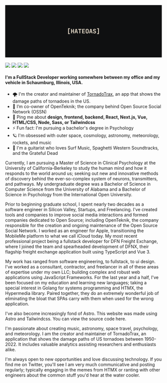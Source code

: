 <img src="https://github.com/nodesleep/nodesleep/blob/main/banner.png" alt="Nodesleep GitHub README header image">

<p><a href="https://www.twitter.com/asyncawaited"><img src="https://img.shields.io/badge/twitter-%231DA1F2.svg?&style=for-the-badge&logo=twitter&logoColor=white" height=25></a> <a href="https://www.linkedin.com/in/aronjs"><img src="https://img.shields.io/badge/linkedin-%230077B5.svg?&style=for-the-badge&logo=linkedin&logoColor=white" height=25></a> <a href="https://www.instagram.com/asyncawaited/"><img src="https://img.shields.io/badge/instagram-%23E4405F.svg?&style=for-the-badge&logo=instagram&logoColor=white" height=25></a>
<a href="https://www.upwork.com/freelancers/~017915d053d8eda84a"><img src="https://img.shields.io/badge/upwork-%6FDA44F.svg?&style=for-the-badge&logo=upwork&logoColor=white" height=25></a></p>

#### I'm a FullStack Developer working somewhere between my office and my vehicle in Schaumburg, Illinois, USA.

- 🌪️ I'm the creator and maintainer of [TornadoTrax](https://github.com/themattbook/tornadotrax), an app that shows the damage paths of tornadoes in the US.
- 👯 I’m co-owner of OpenTeknik; the company behind Open Source Social Network (OSSN)
- 💬 Ping me about **design, frontend, backend, React, Next.js, Vue, HTML/CSS, Node, Sass, or Tailwindcss**
- ⚡ Fun fact: I'm pursuing a bachelor's degree in Psychology
- 🪐 I'm obsessed with outer space, cosmology, astronomy, meteorology, rockets, and music
- 🎸 I'm a guitarist who loves Surf Music, Spaghetti Western Soundtracks, and the Grateful Dead

Currently, I am pursuing a Master of Science in Clinical Psychology at the University of California-Berkeley to study the human mind and how it responds to the world around us; seeking out new and innovative methods of discovery behind the ever-so-complex system of neurons, transmitters, and pathways. My undergraduate degree was a Bachelor of Science in Computer Science from the University of Alabama and a Bachelor of Science in Psychology from the International Open University.

Prior to beginning graduate school, I spent nearly two decades as a software engineer in Silicon Valley, Startups, and Freelancing. I've created tools and companies to improve social media interactions and formed companies dedicated to Open Source; including OpenTeknik, the company responsible for the creation and ongoing maintenance of the Open Source Social Network. I worked as an engineer for Apple, transitioning the MobileMe platform to what we call iCloud today. My most recent professional project being a fullstack developer for DFN Freight Exchange, where I joined the team and spearheaded development of DFNX, their flagship freight exchange application built using TypeScript and Vue 3.

My work has ranged from software engineering, to fullstack, to ui design. I've worked as a consultant, contractor, and freelancer in all of these areas of expertise under my own LLC; building complex and robust web applications using JavaScript Frameworks. For the last year and a half, I've been focused on my education and learning new languages; taking a special interest in Golang for systems programming and HTMX, the Hypermedia library. Paired together, they do an extremely wonderful job of eliminating the bloat that SPAs carry with them when used for the wrong application.

I've also become increasingly fond of Astro. This website was made using Astro and Tailwindcss. You can view the source code here.

I'm passionate about creating music, astronomy, space travel, psychology, and meteorology. I am the creator and maintainer of TornadoTrax, an application that shows the damage paths of US tornadoes between 1950-2022. It includes valuable analytics assisting researchers and enthusiasts alike.

I'm always open to new opportunities and love discussing technology. If you find me on Twitter, you'll see I am very much communicative and posting regularly; typically engaging in the memes from HTMX or ranting with other engineers about the common stuff you'd hear at the water cooler.